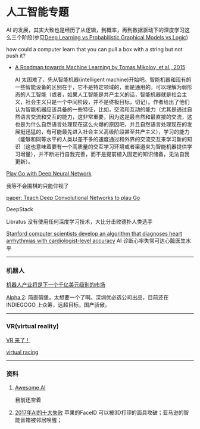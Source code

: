 # 人工智能专题

AI 的发展，其实大致也是经历了从逻辑，到概率，再到数据驱动下的深度学习这么三个阶段(参见[Deep Learning vs Probabilistic Graphical Models vs Logic](http://www.computervisionblog.com/2015/04/deep-learning-vs-probabilistic.html))


how could a computer learn that you can pull a box with a string but not push it?

- [A Roadmap towards Machine Learning by Tomas Mikolov, et al., 2015](http://arxiv.org/pdf/1511.08130v1.pdf)

    AI 太困难了，先从智能机器(intelligent machine)开始吧。智能机器和现有的一些智能设备的区别在于，它不是特定领域的，而是通用的。可以理解为弱形态的人工智能（或者，如果人工智能是共产主义的话，智能机器就是社会主义，社会主义只是一个中间阶段，并不是终极目标，切记）。作者给出了他们认为智能机器应该具备的一些特征，比如，交流和互动的能力（尤其是通过自然语言交流和交互的能力，这非常重要，因为这是最自然和最直接的交流，这也是为什么自然语言处理现在这么火爆的原因吧，并且自然语言处理现在的发展挺迅猛的，有可能最先进入社会主义高级阶段甚至共产主义），学习的能力（能够和同等水平的人类以差不多的速度通过和外界的交流交互来学习新的知识（这也意味着要有一个高质量的交互学习环境或者渠道来为智能机器提供学习增量），并不断进行自我完善，而不是提前植入固定的知识储备，无法自我更新）。



[Play Go with Deep Neural Network](https://chrisc36.github.io/deep-go/)

我等不会围棋的只能仰视了

[paper: Teach Deep Convolutional Networks to plau Go](http://arxiv.org/abs/1412.3409)


DeepStack


Libratus
没有使用任何深度学习技术，大比分击败德扑人类选手


[Stanford computer scientists develop an algorithm that diagnoses heart arrhythmias with cardiologist-level accuracy](https://stanfordmlgroup.github.io/projects/ecg/)
AI 诊断心率失常可达心脏医生水平



---

### 机器人

[机器人产业将是下一个千亿美元级别的市场](http://mp.weixin.qq.com/s?__biz=MzI3MTA0MTk1MA==&mid=400430504&idx=1&sn=6126fda783c335033cc3f7d0ed76eb5d&scene=0#wechat_redirect)

[Alpha 2](https://www.indiegogo.com/projects/alpha-2-the-first-humanoid-robot-for-the-family#/): 简直碉堡，太想要一个了啊。深圳优必选公司出品，目前还在 INDIEGOGO 上众筹，远超目标，国产骄傲。


---

### VR(virtual reality)


[VR 来了！](http://mp.weixin.qq.com/s?__biz=MjM5NjQ1MTkyMA==&mid=400515864&idx=2&sn=8c7c69adc7adccf6df56170146d66a46&scene=2&srcid=1115YVpRK9fGqsHmQIIMm699&from=timeline&isappinstalled=0#wechat_redirect)

[virtual racing](http://video.weibo.com/show?fid=1034:0a97edfd501ce89a018989a50688b184)


---

### 资料
1. [Awesome AI](https://github.com/kjw0612/awesome-ai)

    目前还空着

2. [2017年AI的十大失败](https://syncedreview.com/2017/12/23/2017-in-review-10-ai-failures/)
    苹果的FaceID 可以被3D打印的面具攻破；亚马逊的智能音箱被邻居唤醒；


























